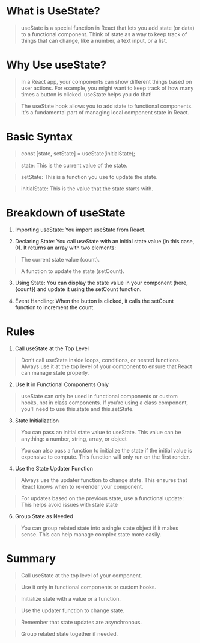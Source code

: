 # What is UseState?

> useState is a special function in React that lets you add state (or data) to a functional component. Think of state as a way to keep track of things that can change, like a number, a text input, or a list.

# Why Use useState?

> In a React app, your components can show different things based on user actions. For example, you might want to keep track of how many times a button is clicked. useState helps you do that!

> The useState hook allows you to add state to functional components. It's a fundamental part of managing local component state in React.

# Basic Syntax

> const [state, setState] = useState(initialState);

> state: This is the current value of the state.

> setState: This is a function you use to update the state.

> initialState: This is the value that the state starts with.

# Breakdown of useState

1. Importing useState: You import useState from React.

2. Declaring State: You call useState with an initial state value (in this case, 0). It returns an array with two elements:

> The current state value (count).

> A function to update the state (setCount).

3.  Using State: You can display the state value in your component (here, {count}) and update it using the setCount function.

4. Event Handling: When the button is clicked, it calls the setCount function to increment the count.

# Rules

1. Call useState at the Top Level

> Don’t call useState inside loops, conditions, or nested functions. Always use it at the top level of your component to ensure that React can manage state properly.

2. Use It in Functional Components Only

> useState can only be used in functional components or custom hooks, not in class components. If you're using a class component, you'll need to use this.state and this.setState.

3. State Initialization

> You can pass an initial state value to useState. This value can be anything: a number, string, array, or object

> You can also pass a function to initialize the state if the initial value is expensive to compute. This function will only run on the first render.

4. Use the State Updater Function

> Always use the updater function to change state. This ensures that React knows when to re-render your component.

> For updates based on the previous state, use a functional update: This helps avoid issues with stale state


6. Group State as Needed

> You can group related state into a single state object if it makes sense. This can help manage complex state more easily.


# Summary

> Call useState at the top level of your component.

> Use it only in functional components or custom hooks.

> Initialize state with a value or a function.

> Use the updater function to change state.

> Remember that state updates are asynchronous.

> Group related state together if needed.